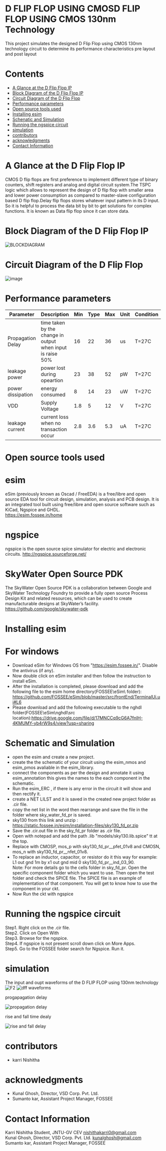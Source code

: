 # D FLIP FLOP USING CMOSD FLIP FLOP USING CMOS 130nm Technology
This project simulates the designed D Flip Flop using CMOS 130nm technology circuit to determine its performance characteristics pre layout and post layout
# Contents
* [A Glance at the D Flip Flop IP]()  <br>
* [Block Diagram of the D Flip Flop IP]() <br>
* [Circuit Diagram of the D Flip Flop]()<br>
* [ Performance parameters]()<br>
* [ Open source tools used]()<br>
* [ Installing esim ]() <br>
* [Schenatic and Simulation]()<br>
* [Running the ngspice circuit]()<br>
* [simulation]()<br>
* [contributors]()<br>
* [acknowledgments]()<br>
* [Contact Information]() <br>

# A Glance at the D Flip Flop IP
CMOS D flip flops are first preference to implement different type of binary counters, shift registers and analog and digital circuit system.The TSPC logic which allows to represent the design of D flip flop with smaller area and lower power consumption as compared to master-slave configuration based D flip flop.Delay flip flops stores whatever input pattern in its D input. So it is helpful to process the data bit by bit to get solutions for complex functions. It is known as Data flip flop since it can store data.
# Block Diagram of the D Flip Flop IP
![BLOCKDIAGRAM](https://github.com/user-attachments/assets/103cc96e-7234-4735-85e2-661b00a10fd6)
# Circuit Diagram of the D Flip Flop 
![image](https://github.com/user-attachments/assets/2e5de739-f3b7-41db-ae60-453ad03eeb97)

# Performance parameters
| Parameter | Description | Min| Type | Max | Unit | Condition |
|--------|--------|--------|--------|--------|--------|--------|
| Propagation Delay |time taken by the change in output when input is raise 50% | 16 | 22| 36 | us | T=27C|
| leakage power | power lost during opeartion | 23 | 38 | 52| pW| T=27C |
| power dissipation | energy consumed | 8 | 14 | 23 | uW | T=27C|
|  VDD | Supply Voltage | 1.8 | 5| 12 | V | T=27C |
| leakage current | current  loss when no transaction occur | 2.8 | 3.6 | 5.3 | uA| T=27C|
# Open source tools used
# esim
eSim (previously known as Oscad / FreeEDA) is a free/libre and open source EDA tool for circuit design, simulation, analysis and PCB design.
It is an integrated tool built using free/libre and open source software such as KiCad, Ngspice and GHDL.<br>
https://esim.fossee.in/home

# ngspice
ngspice is the open source spice simulator for electric and electronic circuits.
http://ngspice.sourceforge.net/
# SkyWater Open Source PDK
The SkyWater Open Source PDK is a collaboration between Google and SkyWater Technology Foundry to provide a fully open source Process Design Kit and related resources, which can be used to create manufacturable designs at SkyWater’s facility.
https://github.com/google/skywater-pdk

# Installing esim 
# For windows
* Download eSim for Windows OS from "https://esim.fossee.in/". Disable the antivirus (if any).
* Now double click on eSim installer and then follow the instruction to install eSim.
* After the installation is completed, please download and add the following file to the esim home directory(FOSSEE\eSim\ folder):  https://github.com/FOSSEE/eSim/blob/master/src/frontEnd/TerminalUi.ui#L6
* Please download and add the following executable to the nghdl folder(FOSSEE\eSim\nghdl\src location):https://drive.google.com/file/d/17MNCCq9cG6A7fnIH-4KMUMY-yb4rW9s4/view?usp=sharing
  
# Schematic and Simulation
* open the esim and create a new project.<br>
* create the the schematic of your circuit using the esim_nmos and esim_pmos avaliable in the esim_library.<br>
* connect the components as per the design and annotate it using esim_annotation this gives the names to the each component in the schematic.<br>
* Run the esim_ERC , if there is any error in the circuit it will show and then rectify it. <br>
* create a NET LILST and it is saved in the created new project folder as .cir file. <br>
* copy the net list in the word then rearrange and save the file in the folder where sky_water_fd_pr is saved. <br>
*  sky130 from this link and unzip : https://static.fossee.in/esim/installation-files/sky130_fd_pr.zip <br>
* Save the .cir.out file in the sky_fd_pr folder as .cir file. <br>
* Open with notepad and add the path .lib "models/sky130.lib.spice" tt  at the top.<br>
* Replace with CMOSP, mos_p with sky130_fd_pr__pfet_01v8 and CMOSN, mos_n with  sky130_fd_pr__nfet_01v8. <br>
* To replace an inductor, capacitor, or resistor do it this way for example: L1 out gnd 1m by x1  out gnd mid 0 sky130_fd_pr__ind_03_90.<br>
Note: For more details go to the cells folder in sky_fd_pr. Open the specific component folder which you want to use. Then open the test folder and check the SPICE file. The SPICE file is an example of implementation of that component. You will get to know how to use the component in your ckt.<br>
* Now Run the ckt with ngspice <br>

# Running the ngspice circuit
Step1. Right click on the .cir file. <br>
Step2. Click on Open With <br>
Step3. Browse for the ngspice.<br>
Step4. If ngspice is not present scroll down click on More Apps. <br>
Step5. Go to the FOSSEE folder search for Ngspice. Run it.<br>

# simulation 

The input and oupt waveforms of the D FLIP FLOP using 130nm technology
![F2](https://github.com/user-attachments/assets/e46200d0-4130-4c78-a838-144c0d280408)
![dff waveforms](https://github.com/user-attachments/assets/4dbd7891-7e2b-4946-9740-6ce4b71d8412)

progapagation delay

![propagation delay](https://github.com/user-attachments/assets/7166e407-01aa-476d-9e4e-68fa4fd9b109)

rise and fall time dealy 

![rise and fall delay](https://github.com/user-attachments/assets/38c0edf9-3e76-41c9-afdb-f6058c95b975)

# contributors
* karri Nishitha
  
# acknowledgments
* Kunal Ghosh, Director, VSD Corp. Pvt. Ltd.<br>
* Sumanto kar, Assistant Project Manager, FOSSEE<br>

# Contact Information
Karri Nishitha  Student, JNTU-GV CEV nishithakarri0@gmail.com <br>
Kunal Ghosh, Director, VSD Corp. Pvt. Ltd. kunalghosh@gmail.com<br>
Sumanto kar, Assistant Project Manager, FOSSEE<br>




